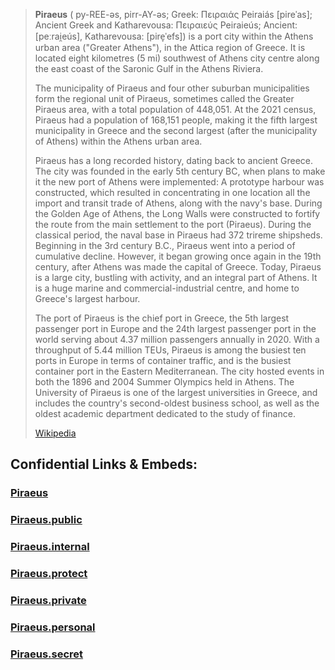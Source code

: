 
> **Piraeus** ( py-REE-əs, pirr-AY-əs; Greek: Πειραιάς Peiraiás [pireˈas]; Ancient Greek and Katharevousa: Πειραιεύς Peiraieús; Ancient: [peːrai̯eús], Katharevousa: [pire̞ˈefs]) is a port city within the Athens urban area ("Greater Athens"), in the Attica region of Greece. It is located eight kilometres (5 mi) southwest of Athens city centre along the east coast of the Saronic Gulf in the Athens Riviera.
>
> The municipality of Piraeus and four other suburban municipalities form the regional unit of Piraeus, sometimes called the Greater Piraeus area, with a total population of 448,051. At the 2021 census, Piraeus had a population of 168,151 people, making it the fifth largest municipality in Greece and the second largest (after the municipality of Athens) within the Athens urban area.
>
> Piraeus has a long recorded history, dating back to ancient Greece. The city was founded in the early 5th century BC, when plans to make it the new port of Athens were implemented: A prototype harbour was constructed, which resulted in concentrating in one location all the import and transit trade of Athens, along with the navy's base. During the Golden Age of Athens, the Long Walls were constructed to fortify the route from the main settlement to the port (Piraeus). During the classical period, the naval base in Piraeus had 372 trireme shipsheds. Beginning in the 3rd century B.C., Piraeus went into a period of cumulative decline. However, it began growing once again in the 19th century, after Athens was made the capital of Greece. Today, Piraeus is a large city, bustling with activity, and an integral part of Athens. It is a huge marine and commercial-industrial centre, and home to Greece's largest harbour.
>
> The port of Piraeus is the chief port in Greece, the 5th largest passenger port in Europe and the 24th largest passenger port in the world serving about 4.37 million passengers annually in 2020. With a throughput of 5.44 million TEUs, Piraeus is among the busiest ten ports in Europe in terms of container traffic, and is the busiest container port in the Eastern Mediterranean. The city hosted events in both the 1896 and 2004 Summer Olympics held in Athens. The University of Piraeus is one of the largest universities in Greece, and includes the country's second-oldest business school, as well as the oldest academic department dedicated to the study of finance.
>
> [Wikipedia](https://en.wikipedia.org/wiki/Piraeus)


## Confidential Links & Embeds: 

### [Piraeus](/_Standards/Earth/Continent/Europe/Europe~South/Greece/Regions-Greek/Attica/cities~Attica/Piraeus.md) 

### [Piraeus.public](/_public/Earth/Continent/Europe/Europe~South/Greece/Regions-Greek/Attica/cities~Attica/Piraeus.public.md) 

### [Piraeus.internal](/_internal/Earth/Continent/Europe/Europe~South/Greece/Regions-Greek/Attica/cities~Attica/Piraeus.internal.md) 

### [Piraeus.protect](/_protect/Earth/Continent/Europe/Europe~South/Greece/Regions-Greek/Attica/cities~Attica/Piraeus.protect.md) 

### [Piraeus.private](/_private/Earth/Continent/Europe/Europe~South/Greece/Regions-Greek/Attica/cities~Attica/Piraeus.private.md) 

### [Piraeus.personal](/_personal/Earth/Continent/Europe/Europe~South/Greece/Regions-Greek/Attica/cities~Attica/Piraeus.personal.md) 

### [Piraeus.secret](/_secret/Earth/Continent/Europe/Europe~South/Greece/Regions-Greek/Attica/cities~Attica/Piraeus.secret.md)


